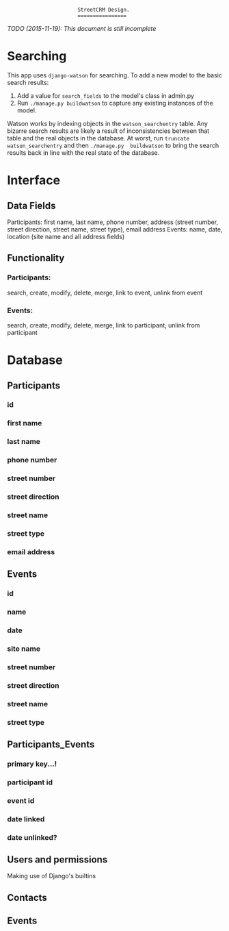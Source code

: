                            StreetCRM Design.
                           ================

*TODO (2015-11-19):* _This document is still incomplete_

# Searching

This app uses `django-watson` for searching.  To add a new model to the
basic search results:

1. Add a value for `search_fields` to the model's class in admin.py
2. Run `./manage.py buildwatson` to capture any existing instances of
the model.

Watson works by indexing objects in the `watson_searchentry` table.  Any
bizarre search  results are likely  a result of  inconsistencies between
that  table  and the  real  objects  in  the  database.  At  worst,  run
`truncate  watson_searchentry`  and  then `./manage.py  buildwatson`  to
bring  the search  results  back in  line  with the  real  state of  the
database.


# Interface
## Data Fields
Participants: first name, last name, phone number, address (street
number, street direction, street name, street type), email address
Events: name, date, location (site name and all address fields)

## Functionality
### Participants:
search, create, modify, delete, merge, link to event, unlink from event
### Events:
search, create, modify, delete, merge, link to participant, unlink from participant

# Database
## Participants
### id
### first name
### last name
### phone number
### street number
### street direction
### street name
### street type
### email address
## Events
### id
### name
### date
### site name
### street number
### street direction
### street name
### street type


## Participants_Events
### primary key...!
### participant id
### event id
### date linked
### date unlinked?

## Users and permissions

Making use of Django's builtins

## Contacts
## Events
